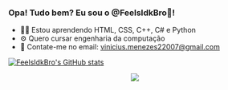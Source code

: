 ### Opa! Tudo bem? Eu sou o @FeelsIdkBro🌆!

- 👨‍💻 Estou aprendendo HTML, CSS, C++, C# e Python
- ⚙ Quero cursar engenharia da computação
- 📩 Contate-me no email: vinicius.menezes22007@gmail.com

[![FeelsIdkBro's GitHub stats](https://github-readme-stats.vercel.app/api?username=FeelsIdkBro&show_icons=true&theme=radical)](https://github.com/FeelsIdkBro/github-readme-stats)

<p align="center">
  <a href="https://skillicons.dev">
    <img src="https://skillicons.dev/icons?i=html,css,cpp,cs,py" />
  </a>
</p>

